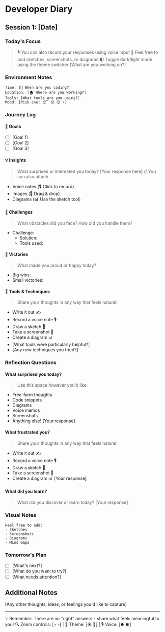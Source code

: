 # Developer Diary

## Session 1: [Date]

### Today's Focus
> 🎙️ You can also record your responses using voice input
> 🎨 Feel free to add sketches, screenshots, or diagrams
> 🌓 Toggle dark/light mode using the theme switcher
[What are you working on?]

### Environment Notes
```
Time: [📅 When are you coding?]
Location: [🏠 Where are you working?]
Tools: [What tools are you using?]
Mood: [Pick one: 😴 😐 😊 ⚡]
```

### Journey Log

#### 🎯 Goals
- [ ] [Goal 1]
- [ ] [Goal 2]
- [ ] [Goal 3]

#### 💡 Insights
> What surprised or interested you today?
[Your response here]
// You can also attach:
- Voice notes (🎙️ Click to record)
- Images (📸 Drag & drop)
- Diagrams (📊 Use the sketch tool)

#### 🤔 Challenges
> What obstacles did you face? How did you handle them?
- Challenge: 
  - Solution: 
  - Tools used: 

#### 🎉 Victories
> What made you proud or happy today?
- Big wins: 
- Small victories: 

#### 🔧 Tools & Techniques
> Share your thoughts in any way that feels natural:
- Write it out ✍️
- Record a voice note 🎙️
- Draw a sketch 🎨
- Take a screenshot 📸
- Create a diagram 📊
- [What tools were particularly helpful?]
- [Any new techniques you tried?]

### Reflection Questions

#### What surprised you today?
> Use this space however you'd like:
- Free-form thoughts
- Code snippets
- Diagrams
- Voice memos
- Screenshots
- Anything else!
[Your response]

#### What frustrated you?
> Share your thoughts in any way that feels natural:
- Write it out ✍️
- Record a voice note 🎙️
- Draw a sketch 🎨
- Take a screenshot 📸
- Create a diagram 📊
[Your response]

#### What did you learn?
> What did you discover or learn today?
[Your response]

### Visual Notes
```
Feel free to add:
- Sketches
- Screenshots
- Diagrams
- Mind maps
```

### Tomorrow's Plan
- [ ] [What's next?]
- [ ] [What do you want to try?]
- [ ] [What needs attention?]

## Additional Notes
[Any other thoughts, ideas, or feelings you'd like to capture]

---
💡 Remember: There are no "right" answers - share what feels meaningful to you!
🔍 Zoom controls: [+ -] | 🎨 Theme: [☀️ 🌙] | 🎙️ Voice: [⏺️ ⏹️]
